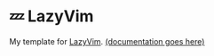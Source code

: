 # 💤 LazyVim

My template for [LazyVim](https://github.com/LazyVim/LazyVim). [(documentation goes here)](https://lazyvim.github.io/installation)
